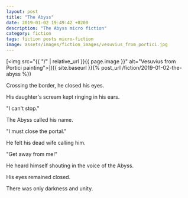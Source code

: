 ```yaml
---
layout: post
title: "The Abyss"
date: 2019-01-02 19:49:42 +0200
description: "The Abyss micro fiction"
category: fiction
tags: fiction posts micro-fiction
image: assets/images/fiction_images/vesuvius_from_portici.jpg
---
```


[<img src="{{ "/" | relative_url  }}{{ page.image }}" alt="Vesuvius from Portici painting">]({{ site.baseurl }}{% post_url /fiction/2019-01-02-the-abyss %})

Crossing the border, he closed his eyes.

His daughter's scream kept ringing in his ears.

"I can't stop."

The Abyss called his name.

"I must close the portal."

He felt his dead wife calling him.

"Get away from me!"

He heard himself shouting in the voice of the Abyss.

His eyes remained closed.

There was only darkness and unity.
